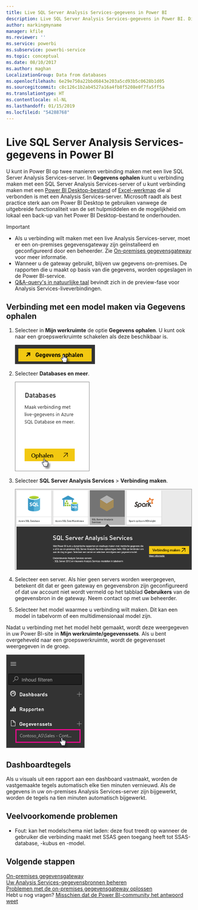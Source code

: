 ```yaml
---
title: Live SQL Server Analysis Services-gegevens in Power BI
description: Live SQL Server Analysis Services-gegevens in Power BI. Dit wordt gedaan via een gegevensbron die is geconfigureerd voor een bedrijfsgateway.
author: markingmyname
manager: kfile
ms.reviewer: ''
ms.service: powerbi
ms.subservice: powerbi-service
ms.topic: conceptual
ms.date: 08/10/2017
ms.author: maghan
LocalizationGroup: Data from databases
ms.openlocfilehash: 6e29e750a22bbd6843e203a5cd93b5c0628b1d05
ms.sourcegitcommit: c8c126c1b2ab4527a16a4fb8f5208e0f7fa5ff5a
ms.translationtype: HT
ms.contentlocale: nl-NL
ms.lasthandoff: 01/15/2019
ms.locfileid: "54288768"
---
```

# <a name="sql-server-analysis-services-live-data-in-power-bi"></a>Live SQL Server Analysis Services-gegevens in Power BI
U kunt in Power BI op twee manieren verbinding maken met een live SQL Server Analysis Services-server. In **Gegevens ophalen** kunt u verbinding maken met een SQL Server Analysis Services-server of u kunt verbinding maken met een [Power BI Desktop-bestand](service-desktop-files.md) of [Excel-werkmap](service-excel-workbook-files.md) die al verbonden is met een Analysis Services-server. Microsoft raadt als best practice sterk aan om Power BI Desktop te gebruiken vanwege de uitgebreide functionaliteit van de set hulpmiddelen en de mogelijkheid om lokaal een back-up van het Power BI Desktop-bestand te onderhouden.

 >[!IMPORTANT]
 >* Als u verbinding wilt maken met een live Analysis Services-server, moet er een on-premises gegevensgateway zijn geïnstalleerd en geconfigureerd door een beheerder. Zie [On-premises gegevensgateway](service-gateway-onprem.md) voor meer informatie.
 >* Wanneer u de gateway gebruikt, blijven uw gegevens on-premises.  De rapporten die u maakt op basis van die gegevens, worden opgeslagen in de Power BI-service. 
 >* [Q&A-query's in natuurlijke taal](service-q-and-a-direct-query.md) bevindt zich in de preview-fase voor Analysis Services-liveverbindingen.

## <a name="to-connect-to-a-model-from-get-data"></a>Verbinding met een model maken via Gegevens ophalen
1. Selecteer in **Mijn werkruimte** de optie **Gegevens ophalen**. U kunt ook naar een groepswerkruimte schakelen als deze beschikbaar is.
   
   ![](media/sql-server-analysis-services-tabular-data/connecttoas_getdatabutton.png)
2. Selecteer **Databases en meer**.
   
   ![](media/sql-server-analysis-services-tabular-data/connecttoas_getdata_1.png)
3. Selecteer **SQL Server Analysis Services** > **Verbinding maken**. 
   
   ![](media/sql-server-analysis-services-tabular-data/connecttoas_getdata_2.png)
4. Selecteer een server. Als hier geen servers worden weergegeven, betekent dit dat er geen gateway en gegevensbron zijn geconfigureerd of dat uw account niet wordt vermeld op het tabblad **Gebruikers** van de gegevensbron in de gateway. Neem contact op met uw beheerder.
5. Selecteer het model waarmee u verbinding wilt maken. Dit kan een model in tabelvorm of een multidimensionaal model zijn.

Nadat u verbinding met het model hebt gemaakt, wordt deze weergegeven in uw Power BI-site in **Mijn werkruimte/gegevenssets**. Als u bent overgeheveld naar een groepswerkruimte, wordt de gegevensset weergegeven in de groep.

![](media/sql-server-analysis-services-tabular-data/connecttoas_dataset_5.png)

## <a name="dashboard-tiles"></a>Dashboardtegels
Als u visuals uit een rapport aan een dashboard vastmaakt, worden de vastgemaakte tegels automatisch elke tien minuten vernieuwd. Als de gegevens in uw on-premises Analysis Services-server zijn bijgewerkt, worden de tegels na tien minuten automatisch bijgewerkt.

## <a name="common-issues"></a>Veelvoorkomende problemen

* Fout: kan het modelschema niet laden: deze fout treedt op wanneer de gebruiker die verbinding maakt met SSAS geen toegang heeft tot SSAS-database, -kubus en -model.

## <a name="next-steps"></a>Volgende stappen
[On-premises gegevensgateway](service-gateway-onprem.md)  
[Uw Analysis Services-gegevensbronnen beheren](service-gateway-enterprise-manage-ssas.md)  
[Problemen met de on-premises gegevensgateway oplossen](service-gateway-onprem-tshoot.md)  
Hebt u nog vragen? [Misschien dat de Power BI-community het antwoord weet](http://community.powerbi.com/)
